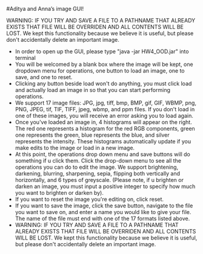 #Aditya and Anna’s image GUI!

WARNING: IF YOU TRY AND SAVE A FILE TO A PATHNAME THAT ALREADY EXISTS THAT FILE WILL BE OVERRIDEN
AND ALL CONTENTS WILL BE LOST. We kept this functionality because we believe it is useful, but 
please don't accidentally delete an important image.

* In order to open up the GUI, please type "java -jar HW4_OOD.jar" into terminal
* You will be welcomed by a blank box where the image will be kept, one dropdown menu for 
operations, one button to load an image, one to save, and one to reset. 
* Clicking any button beside load won't do anything, you must click load and actually load an image 
in so that you can start performing operations. 
* We support 17 image files: JPG, jpg, tiff, bmp, BMP, gif, GIF, WBMP, png, PNG, JPEG, 
tif, TIF, TIFF, jpeg, wbmp, and ppm files. If you don't load in one of these images, you will
receive an error asking you to load again.
* Once you've loaded an image in, 4 histograms will appear on the right. The red one represents 
a histogram for the red RGB components, green one represents the green, blue represents the 
blue, and silver represents the intensity. These histograms automatically update if you make 
edits to the image or load in a new image.
* At this point, the operations drop down menu 
and save buttons will do something if u click them. Click the drop-down menu to see all the 
operations you can do to edit the image. We support brightening, darkening, blurring, sharpening,
sepia, flipping both vertically and horizontally, and 6 types of greyscale. (Please note, if u
brighten or darken an image, you must input a positive integer to specify how much you want to 
brighten or darken by).
* If you want to reset the image you're editing on, click reset. 
* If you want to save the image, click the save button, navigate to the file you want to save on,
and enter a name you would like to give your file. The name of the file must end with one of the 
17 formats listed above.
* WARNING: IF YOU TRY AND SAVE A FILE TO A PATHNAME THAT ALREADY EXISTS THAT FILE WILL BE OVERRIDEN
AND ALL CONTENTS WILL BE LOST. We kept this functionality because we believe it is useful, but
please don't accidentally delete an important image.